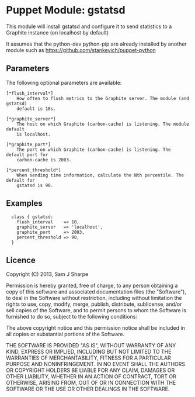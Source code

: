 Puppet Module: gstatsd
======================

This module will install gstatsd and configure it to send statistics to a
Graphite instance (on localhost by default)

It assumes that the python-dev python-pip are already installed by another
module such as https://github.com/stankevich/puppet-python

Parameters
----------

The following optional parameters are available:
```
[*flush_interval*]
    How often to flush metrics to the Graphite server. The module (and gstatsd)
    default is 10s.

[*graphite_server*]
    The host on which Graphite (carbon-cache) is listening. The module default
    is localhost.

[*graphite_port*]
    The port on which Graphite (carbon-cache) is listening. The default port for
    carbon-cache is 2003.

[*percent_threshold*]
    When sending time information, calculate the Nth percentile. The default for
    gstatsd is 90.
```

Examples
--------
```
  class { gstatsd:
    flush_interval    => 10,
    graphite_server   => 'localhost',
    graphite_port     => 2003,
    percent_threshold => 90,
  }
```

Licence
-------

Copyright (C) 2013, Sam J Sharpe

Permission is hereby granted, free of charge, to any person obtaining a copy of
this software and associated documentation files (the "Software"), to deal in
the Software without restriction, including without limitation the rights to
use, copy, modify, merge, publish, distribute, sublicense, and/or sell copies
of the Software, and to permit persons to whom the Software is furnished to do
so, subject to the following conditions:

The above copyright notice and this permission notice shall be included in all
copies or substantial portions of the Software.

THE SOFTWARE IS PROVIDED "AS IS", WITHOUT WARRANTY OF ANY KIND, EXPRESS OR
IMPLIED, INCLUDING BUT NOT LIMITED TO THE WARRANTIES OF MERCHANTABILITY,
FITNESS FOR A PARTICULAR PURPOSE AND NONINFRINGEMENT. IN NO EVENT SHALL THE
AUTHORS OR COPYRIGHT HOLDERS BE LIABLE FOR ANY CLAIM, DAMAGES OR OTHER
LIABILITY, WHETHER IN AN ACTION OF CONTRACT, TORT OR OTHERWISE, ARISING FROM,
OUT OF OR IN CONNECTION WITH THE SOFTWARE OR THE USE OR OTHER DEALINGS IN THE
SOFTWARE.

